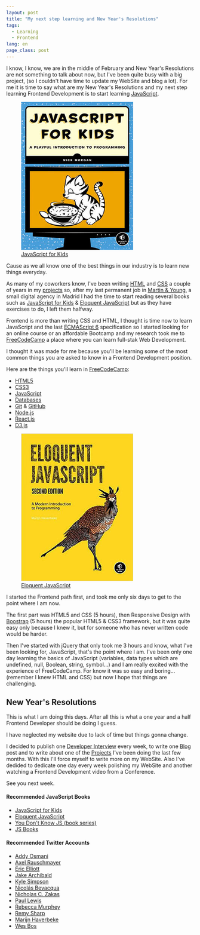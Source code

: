 ```yaml
---
layout: post
title: "My next step learning and New Year's Resolutions"
tags:
  - Learning
  - Frontend
lang: en
page_class: post
---
```


I know, I know, we are in the middle of February and New Year's Resolutions are not something to talk about now, but I've been quite busy with a big project, (so I couldn't have time to update my WebSite and blog a lot). For me it is time to say what are my New Year's Resolutions and my next step learning Frontend Development is to start learning <a class="link link--special" href="https://en.wikipedia.org/wiki/JavaScript">JavaScript</a>.

<figure class="">
    <img src="/assets/images/resource-javascript-for-kids.jpg" alt="JavaScript for Kids (book)">
    <figcaption>
        <a class="link link--special" href="#JSBookOne">JavaScript for Kids</a>
    </figcaption>
</figure>

Cause as we all know one of the best things in our industry is to learn new things everyday.

As many of my coworkers know, I've been writing <a class="link link--special" href="https://en.wikipedia.org/wiki/HTML">HTML</a> and <a class="link link--special" href="https://en.wikipedia.org/wiki/Cascading_Style_Sheets">CSS</a> a couple of years in my <a class="link link--special" href="/projects/">projects</a> so, after my last permanent job in <a class="link link--special" href="http://www.martin-young.com">Martin & Young</a>, a small digital agency in Madrid I had the time to start reading several books such as <a class="link link--special" href="#JSBookOne">JavaScript for Kids</a> & <a class="link link--special" href="#JSBookTwo">Eloquent JavaScript</a> but as they have exercises to do, I left them halfway.

Frontend is more than writing CSS and HTML, I thought is time now to learn JavaScript and the last <a class="link link--special" href="http://www.ecma-international.org/">ECMAScript 6</a> specification so I started looking for an online course or an affordable Bootcamp and my research took me to <a class="link link--special" href="http://www.freecodecamp.com/">FreeCodeCamp</a> a place where you can learn full-stak Web Development.

I thought it was made for me because you'll be learning some of the most common things you are asked to know in a Frontend Development position.

Here are the things you'll learn in <a class="link link--special" href="http://www.freecodecamp.com/">FreeCodeCamp</a>:

<ul>
  <li><a class="link link--special" href="https://en.wikipedia.org/wiki/HTML">HTML5</a></li>
  <li><a class="link link--special" href="https://en.wikipedia.org/wiki/Cascading_Style_Sheets">CSS3</a></li>
  <li><a class="link link--special" href="https://en.wikipedia.org/wiki/JavaScript">JavaScript</a></li>
  <li><a class="link link--special" href="https://en.wikipedia.org/wiki/Database">Databases</a></li>
  <li><a class="link link--special" href="https://git-scm.com/">Git</a> & <a class="link link--special" href="https://github.com/">GitHub</a></li>
  <li><a class="link link--special" href="https://nodejs.org">Node.js</a></li>
  <li><a class="link link--special" href="https://facebook.github.io/react/">React.js</a></li>
  <li><a class="link link--special" href="https://d3js.org/">D3.js</a></li>
</ul>

<figure class="">
  <img src="/assets/images/resource-eloquent-javascript.jpg" alt="Eloquent JavaScript (book)">
  <figcaption><a class="link link--special" href="#JSBookTwo">Eloquent JavaScript</a></figcaption>
</figure>

I started the Frontend path first, and took me only six days to get to the point where I am now.

The first part was HTML5 and CSS (5 hours), then Responsive Design with <a class="link link--special" href="http://getbootstrap.com/">Boostrap</a> (5 hours) the popular HTML5 & CSS3 framework, but it was quite easy only because I knew it, but for someone who has never written code would be harder.

Then I've started with jQuery that only took me 3 hours and know, what I've been looking for, JavaScript, that's the point where I am. I've been only one day learning the basics of JavaScript (variables, data types which are undefined, null, Boolean, string, symbol...) and I am really excited with the experience of FreeCodeCamp. For know it was so easy and boring... (remember I knew HTML and CSS) but now I hope that things are challenging.

## New Year's Resolutions

This is what I am doing this days. After all this is what a one year and a half Frontend Developer should be doing I guess.

I have neglected my website due to lack of time but things gonna change.

I decided to publish one <a class="link link--special" href="/projects/interviews/">Developer Interview</a> every week, to write one <a class="link link--special" href="/blog/">Blog</a> post and to write about one of the <a class="link link--special" href="/projects/">Projects</a> I've been doing the last few months. With this I'll force myself to write more on my WebSite. Also I've dedided to dedicate one day every week polishing my WebSite and another watching a Frontend Development video from a Conference.

See you next week.

<div>
    <h4>Recommended JavaScript Books</h4>
    <ul>
        <li><a class="link link--special" id="JSBookOne" href="https://www.nostarch.com/javascriptforkids">JavaScript for Kids</a></li>
        <li><a class="link link--special" id="JSBookTwo" href="http://eloquentjavascript.net">Eloquent JavaScript</a></li>
        <li><a class="link link--special" id="JSBookThree" href="https://github.com/getify/You-Dont-Know-JS">You Don't Know JS (book series)</a></li>
        <li><a class="link link--special" id="JSBookFour" href="http://jsbooks.revolunet.com/">JS Books</a></li>
    </ul>
    <h4 id="twitterAccounts">Recommended Twitter Accounts</h4>
    <ul>
        <li><a class="link link--special" href="https://twitter.com/addyosmani">Addy Osmani</a></li>
        <li><a class="link link--special" href="https://twitter.com/rauschma">Axel Rauschmayer</a></li>
        <li><a class="link link--special" href="https://twitter.com/_ericelliott">Eric Elliott</a></li>
        <li><a class="link link--special" href="https://twitter.com/jaffathecake">Jake Archibald</a></li>
        <li><a class="link link--special" href="https://twitter.com/getify">Kyle Simpson</a></li>
        <li><a class="link link--special" href="https://twitter.com/nzgb">Nicolás Bevacqua</a></li>
        <li><a class="link link--special" href="https://twitter.com/slicknet">Nicholas C. Zakas</a></li>
        <li><a class="link link--special" href="https://twitter.com/aerotwist">Paul Lewis</a></li>
        <li><a class="link link--special" href="https://twitter.com/rmurphey">Rebecca Murphey</a></li>
        <li><a class="link link--special" href="https://twitter.com/rem">Remy Sharp</a></li>
        <li><a class="link link--special" href="https://twitter.com/marijnjh">Marijn Haverbeke</a></li>
        <li><a class="link link--special" href="https://twitter.com/wesbos">Wes Bos</a></li>
    </ul>
</div>
